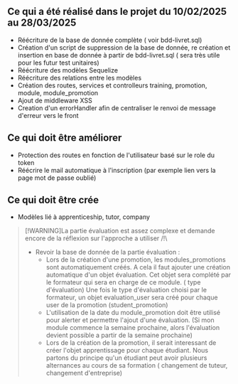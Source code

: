 ## Ce qui a été réalisé dans le projet du 10/02/2025 au 28/03/2025 ##
- Réécriture de la base de donnée complète ( voir bdd-livret.sql)
- Création d'un script de suppression de la base de donnée, re création et insertion en base de donnée à partir de bdd-livret.sql ( sera très utile pour les futur test unitaires)
- Réécriture des modèles Sequelize
- Réécriture des relations entre les modèles
- Création des routes, services et controlleurs training, promotion, module, module_promotion
- Ajout de middleware XSS
- Creation d'un errorHandler afin de centraliser le renvoi de message d'erreur vers le front


## Ce qui doit être améliorer ##

- Protection des routes en fonction de l'utilisateur basé sur le role du token
- Réécrire le mail automatique à l'inscription (par exemple lien vers la page mot de passe oublié)

## Ce qui doit être crée ##

- Modèles lié à apprenticeship, tutor, company 

> [!WARNING]La partie évaluation est assez complexe et demande encore de la réflexion sur l'approche a utiliser /!\ 
> - Revoir la base de donnée de la partie évaluation :
>    * Lors de la création d'une promotion, les modules_promotions sont automatiquement créés. A cela il faut ajouter une création automatique d'un objet évaluation. Cet objet sera complété par le formateur qui sera en charge de ce module. ( type d'évaluation) Une fois le type d'évaluation choisi par le formateur, un objet evaluation_user sera créé pour chaque user de la promotion (student_promotion)
>    * L'utilisation de la date du module_promotion doit être utilisé pour alerter et permettre l'ajout d'une évaluation. (Si mon module commence la semaine prochaine, alors l'évaluation devient possible a partir de la semaine prochaine)
>   * Lors de la création de la promotion, il serait interessant de créer l'objet apprentissage pour chaque étudiant. Nous partons du principe qu'un étudiant peut avoir plusieurs alternances au cours de sa formation ( changement de tuteur, changement d'entreprise)
